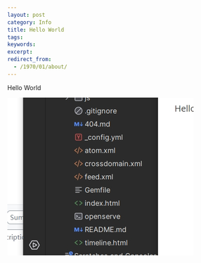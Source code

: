 ```yaml
---
layout: post
category: Info
title: Hello World
tags: 
keywords: 
excerpt: 
redirect_from:
  - /1970/01/about/
---
```


Hello World

![Test](/_res/Test.png)
